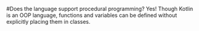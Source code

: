 #Does the language support procedural programming?
Yes! Though Kotlin is an OOP language, functions and variables can be defined without explicitly placing them in classes.
